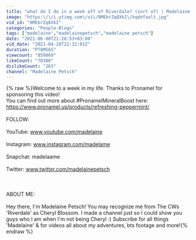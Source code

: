 ```yaml
---
title: "what do I do in a week off of Riverdale? (sort of) | Madelaine Petsch"
image: "https:\/\/i.ytimg.com\/vi\/8MEbrZq8XkI\/hqdefault.jpg"
vid_id: "8MEbrZq8XkI"
categories: "People-Blogs"
tags: ["madelaine","madelainepetsch","madelaine petsch"]
date: "2021-06-08T21:28:53+03:00"
vid_date: "2021-04-28T22:32:01Z"
duration: "PT8M56S"
viewcount: "859869"
likeCount: "70380"
dislikeCount: "263"
channel: "Madelaine Petsch"
---
```

{% raw %}Welcome to a week in my life. Thanks to Pronamel for sponsoring this video!<br />You can find out more about #PronamelMineralBoost here: <a rel="nofollow" target="blank" href="https://www.pronamel.us/products/refreshing-peppermint/">https://www.pronamel.us/products/refreshing-peppermint/</a> <br /><br />FOLLOW:<br /><br />YouTube: www.youtube.com/madelaine <br /><br />Instagram: www.instagram.com/madelame <br /><br />Snapchat: madelaame <br /><br />Twitter: www.twitter.com/madelainepetsch<br /><br /><br /><br />ABOUT ME: <br /><br />Hey there, I'm Madelaine Petsch! You may recognize me from The CWs 'Riverdale' as Cheryl Blossom. I made a channel just so I could show you guys who I am when I'm not being Cheryl :) Subscribe for all things 'Madelaine' &amp; for videos all about my adventures, bts footage and more!{% endraw %}
